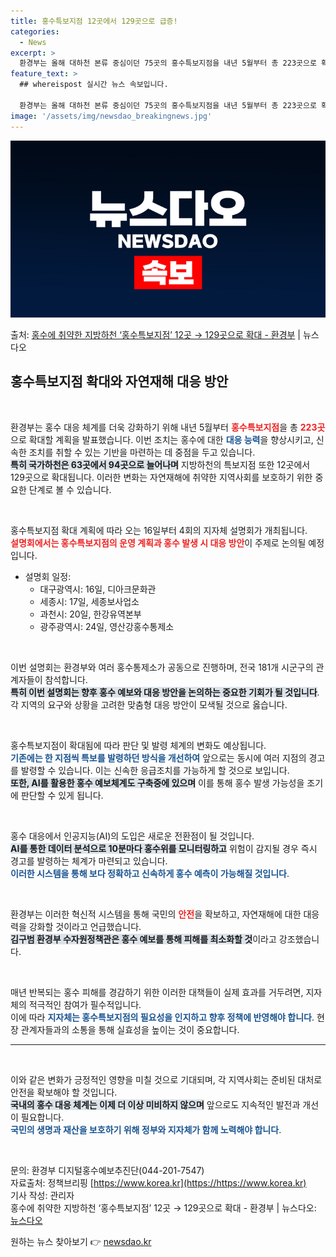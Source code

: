 ```yaml
---
title: 홍수특보지점 12곳에서 129곳으로 급증!
categories:
  - News
excerpt: >
  환경부는 올해 대하천 본류 중심이던 75곳의 홍수특보지점을 내년 5월부터 총 223곳으로 확대해 홍수 대응을…
feature_text: >
  ## whereispost 실시간 뉴스 속보입니다.

  환경부는 올해 대하천 본류 중심이던 75곳의 홍수특보지점을 내년 5월부터 총 223곳으로 확대해 홍수 대응을…
image: '/assets/img/newsdao_breakingnews.jpg'
---
```


![뉴스다오 속보](/assets/img/newsdao_breakingnews.jpg)

<p>출처: <a href="https://newsdao.kr/2530" rel="dofollow">홍수에 취약한 지방하천 ‘홍수특보지점’ 12곳 → 129곳으로 확대 - 환경부</a> | 뉴스다오</p>

<h2 data-ke-size="size26">홍수특보지점 확대와 자연재해 대응 방안</h2>

<p data-ke-size="size16">&nbsp;</p>

환경부는 홍수 대응 체계를 더욱 강화하기 위해 내년 5월부터 <b><span style="color: #ee2323;">홍수특보지점</span></b>을 총 <b><span style="color: #ee2323;">223곳</span></b>으로 확대할 계획을 발표했습니다. 이번 조치는 홍수에 대한 <b><span style="color: #1a5490;">대응 능력</span></b>을 향상시키고, 신속한 조치를 취할 수 있는 기반을 마련하는 데 중점을 두고 있습니다.  
<b><span style="background-color: #21538527;">특히 국가하천은 63곳에서 94곳으로 늘어나며</span></b> 지방하천의 특보지점 또한 12곳에서 129곳으로 확대됩니다. 이러한 변화는 자연재해에 취약한 지역사회를 보호하기 위한 중요한 단계로 볼 수 있습니다.

<p data-ke-size="size16">&nbsp;</p>

홍수특보지점 확대 계획에 따라 오는 16일부터 4회의 지자체 설명회가 개최됩니다.  
<b><span style="color: #ee2323;">설명회에서는 홍수특보지점의 운영 계획과 홍수 발생 시 대응 방안</span></b>이 주제로 논의될 예정입니다.  

<ul>
  <li>설명회 일정:
    <ul>
      <li>대구광역시: 16일, 디아크문화관</li>
      <li>세종시: 17일, 세종보사업소</li>
      <li>과천시: 20일, 한강유역본부</li>
      <li>광주광역시: 24일, 영산강홍수통제소</li>
    </ul>
  </li>
</ul>

<p data-ke-size="size16">&nbsp;</p>

이번 설명회는 환경부와 여러 홍수통제소가 공동으로 진행하며, 전국 181개 시군구의 관계자들이 참석합니다.  
<b><span style="background-color: #21538527;">특히 이번 설명회는 향후 홍수 예보와 대응 방안을 논의하는 중요한 기회가 될 것입니다</span></b>. 각 지역의 요구와 상황을 고려한 맞춤형 대응 방안이 모색될 것으로 옳습니다.

<p data-ke-size="size16">&nbsp;</p>

홍수특보지점이 확대됨에 따라 판단 및 발령 체계의 변화도 예상됩니다.  
<b><span style="color: #1a5490;">기존에는 한 지점씩 특보를 발령하던 방식을 개선하여</span></b> 앞으로는 동시에 여러 지점의 경고를 발령할 수 있습니다. 이는 신속한 응급조치를 가능하게 할 것으로 보입니다.  
<b><span style="background-color: #21538527;">또한, AI를 활용한 홍수 예보체계도 구축중에 있으며</span></b> 이를 통해 홍수 발생 가능성을 조기에 판단할 수 있게 됩니다. 

<p data-ke-size="size16">&nbsp;</p>

홍수 대응에서 인공지능(AI)의 도입은 새로운 전환점이 될 것입니다.  
<b><span style="background-color: #21538527;">AI를 통한 데이터 분석으로 10분마다 홍수위를 모니터링하고</span></b> 위험이 감지될 경우 즉시 경고를 발령하는 체계가 마련되고 있습니다.  
<b><span style="color: #1a5490;">이러한 시스템을 통해 보다 정확하고 신속하게 홍수 예측이 가능해질 것입니다</span></b>.  

<p data-ke-size="size16">&nbsp;</p>

환경부는 이러한 혁신적 시스템을 통해 국민의 <b><span style="color: #ee2323;">안전</span></b>을 확보하고, 자연재해에 대한 대응력을 강화할 것이라고 언급했습니다.  
<b><span style="background-color: #21538527;">김구범 환경부 수자원정책관은 홍수 예보를 통해 피해를 최소화할 것</span></b>이라고 강조했습니다.  

<p data-ke-size="size16">&nbsp;</p>

매년 반복되는 홍수 피해를 경감하기 위한 이러한 대책들이 실제 효과를 거두려면, 지자체의 적극적인 참여가 필수적입니다.  
이에 따라 <b><span style="color: #1a5490;">지자체는 홍수특보지점의 필요성을 인지하고 향후 정책에 반영해야 합니다</span></b>. 현장 관계자들과의 소통을 통해 실효성을 높이는 것이 중요합니다.  

<hr>

<p data-ke-size="size16">&nbsp;</p>

이와 같은 변화가 긍정적인 영향을 미칠 것으로 기대되며, 각 지역사회는 준비된 대처로 안전을 확보해야 할 것입니다.  
<b><span style="background-color: #21538527;">국내의 홍수 대응 체계는 이제 더 이상 미비하지 않으며</span></b> 앞으로도 지속적인 발전과 개선이 필요합니다.  
<b><span style="color: #1a5490;">국민의 생명과 재산을 보호하기 위해 정부와 지자체가 함께 노력해야 합니다</span></b>.

<p data-ke-size="size16">&nbsp;</p>

문의: 환경부 디지털홍수예보추진단(044-201-7547)  
자료출처: 정책브리핑 [https://www.korea.kr](https://https://www.korea.kr)  
기사 작성: 관리자  
홍수에 취약한 지방하천 ‘홍수특보지점’ 12곳 → 129곳으로 확대 - 환경부 | 뉴스다오: [뉴스다오](https://newsdao.kr/2530) 

원하는 뉴스 찾아보기 👉 <a href="https://newsdao.kr" rel="dofollow">newsdao.kr</a>


